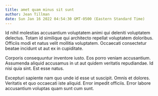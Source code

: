 ```yaml
---
title: amet quam minus sit sunt
author: Jean Tillman
date: Sun Jan 16 2022 04:54:30 GMT-0500 (Eastern Standard Time)
---
```

Id nihil molestias accusantium voluptatem animi qui deleniti voluptatem delectus. Totam id similique qui architecto repellat voluptatem doloribus. Officiis modi et natus velit mollitia voluptatem. Occaecati consectetur beatae incidunt ut aut ex in cupiditate.

 Corporis consequuntur inventore iusto. Eos porro veniam accusantium. Assumenda aliquid accusamus in ut aut quidem veritatis repudiandae. Id nisi quia sint. Est esse natus.

 Excepturi sapiente nam quo unde id esse ut suscipit. Omnis et dolores. Veritatis et quo occaecati iste aliquid. Error impedit officiis. Error labore accusantium voluptas quam sunt cum sunt.